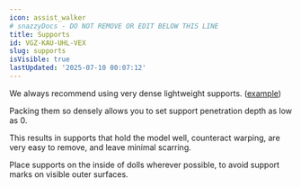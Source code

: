 ```yaml
---
icon: assist_walker
# snazzyDocs - DO NOT REMOVE OR EDIT BELOW THIS LINE
title: Supports
id: VGZ-KAU-UHL-VEX
slug: supports
isVisible: true
lastUpdated: '2025-07-10 00:07:12'
---
```

We always recommend using very dense lightweight supports. ([example](https://www.reddit.com/r/resinprinting/comments/wzrat8/using_lightweight_but_dense_supports_for_resin/))

Packing them so densely allows you to set support penetration depth as low as 0.

This results in supports that hold the model well, counteract warping, are very easy to remove, and leave minimal scarring.

Place supports on the inside of dolls wherever possible, to avoid support marks on visible outer surfaces.

<br />